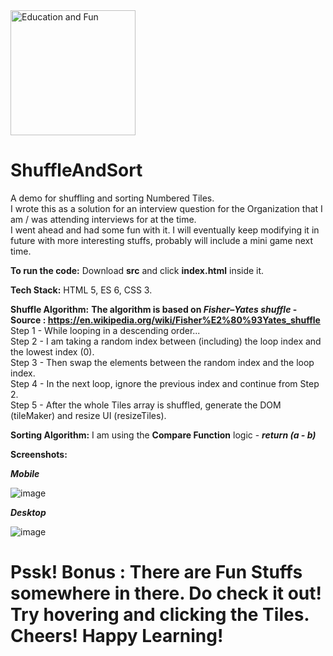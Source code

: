 <img src="https://cdn.hipwallpaper.com/i/46/23/ZEhrbg.png" width="200" title="Education and Fun" alt="Education and Fun" />  

# ShuffleAndSort
A demo for shuffling and sorting Numbered Tiles.  
I wrote this as a solution for an interview question for the Organization that I am / was attending interviews for at the time.  
I went ahead and had some fun with it. I will eventually keep modifying it in future with more interesting stuffs, probably will include a mini game next time.  

**To run the code:** Download **src** and click **index.html** inside it.  

**Tech Stack:** HTML 5, ES 6, CSS 3.  

**Shuffle Algorithm:**  **The algorithm is based on _Fisher–Yates shuffle_ - Source : https://en.wikipedia.org/wiki/Fisher%E2%80%93Yates_shuffle**  
Step 1 - While looping in a descending order...  
Step 2 - I am taking a random index between (including) the loop index and the lowest index (0).  
Step 3 - Then swap the elements between the random index and the loop index.  
Step 4 - In the next loop, ignore the previous index and continue from Step 2.  
Step 5 - After the whole Tiles array is shuffled, generate the DOM (tileMaker) and resize UI (resizeTiles).  

**Sorting Algorithm:** I am using the **Compare Function** logic - **_return (a - b)_**

**Screenshots:**  

_**Mobile**_  

![image](https://user-images.githubusercontent.com/6196046/138576075-04820c7f-dd81-4eda-9f53-1f6154096afa.png)  

_**Desktop**_  

![image](https://user-images.githubusercontent.com/6196046/138576086-70fddc2b-c804-4fd6-9a88-2b331a006ae7.png)  

# Pssk! Bonus : There are Fun Stuffs somewhere in there. Do check it out! Try hovering and clicking the Tiles. Cheers! Happy Learning!
